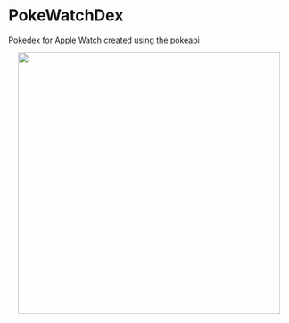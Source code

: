 # PokeWatchDex

Pokedex for Apple Watch created using the pokeapi 

<p align="center">
<img src="https://github.com/kadm91/assets/blob/main/PokeWatchDex.gif"  width=“50” height="470" /> 
</p>
